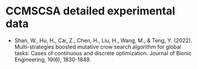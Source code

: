# CCMSCSA detailed experimental data
- Shan, W., Hu, H., Cai, Z., Chen, H., Liu, H., Wang, M., & Teng, Y. (2022). Multi-strategies boosted mutative crow search algorithm for global tasks: Cases of continuous and discrete optimization. Journal of Bionic Engineering, 19(6), 1830-1849.

